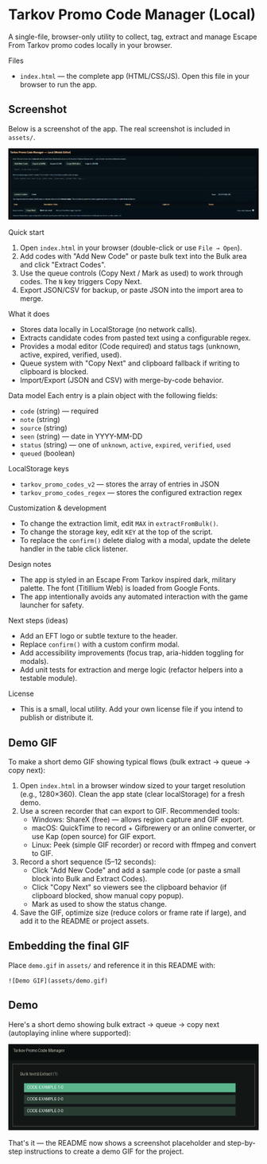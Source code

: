 Tarkov Promo Code Manager (Local)
=================================

A single-file, browser-only utility to collect, tag, extract and manage Escape From Tarkov promo codes locally in your browser.

Files
- `index.html` — the complete app (HTML/CSS/JS). Open this file in your browser to run the app.

Screenshot
---------

Below is a screenshot of the app. The real screenshot is included in `assets/`.

![App screenshot](assets/screenshot.png)

Quick start
1. Open `index.html` in your browser (double-click or use `File → Open`).
2. Add codes with "Add New Code" or paste bulk text into the Bulk area and click "Extract Codes".
3. Use the queue controls (Copy Next / Mark as used) to work through codes. The `N` key triggers Copy Next.
4. Export JSON/CSV for backup, or paste JSON into the import area to merge.

What it does
- Stores data locally in LocalStorage (no network calls).
- Extracts candidate codes from pasted text using a configurable regex.
- Provides a modal editor (Code required) and status tags (unknown, active, expired, verified, used).
- Queue system with "Copy Next" and clipboard fallback if writing to clipboard is blocked.
- Import/Export (JSON and CSV) with merge-by-code behavior.

Data model
Each entry is a plain object with the following fields:
- `code` (string) — required
- `note` (string)
- `source` (string)
- `seen` (string) — date in YYYY-MM-DD
- `status` (string) — one of `unknown`, `active`, `expired`, `verified`, `used`
- `queued` (boolean)

LocalStorage keys
- `tarkov_promo_codes_v2` — stores the array of entries in JSON
- `tarkov_promo_codes_regex` — stores the configured extraction regex

Customization & development
- To change the extraction limit, edit `MAX` in `extractFromBulk()`.
- To change the storage key, edit `KEY` at the top of the script.
- To replace the `confirm()` delete dialog with a modal, update the delete handler in the table click listener.

Design notes
- The app is styled in an Escape From Tarkov inspired dark, military palette. The font (Titillium Web) is loaded from Google Fonts.
- The app intentionally avoids any automated interaction with the game launcher for safety.

Next steps (ideas)
- Add an EFT logo or subtle texture to the header.
- Replace `confirm()` with a custom confirm modal.
- Add accessibility improvements (focus trap, aria-hidden toggling for modals).
- Add unit tests for extraction and merge logic (refactor helpers into a testable module).

License
- This is a small, local utility. Add your own license file if you intend to publish or distribute it.

Demo GIF
--------
To make a short demo GIF showing typical flows (bulk extract → queue → copy next):

1. Open `index.html` in a browser window sized to your target resolution (e.g., 1280×360). Clean the app state (clear localStorage) for a fresh demo.
2. Use a screen recorder that can export to GIF. Recommended tools:
	- Windows: ShareX (free) — allows region capture and GIF export.
	- macOS: QuickTime to record + Gifbrewery or an online converter, or use Kap (open source) for GIF export.
	- Linux: Peek (simple GIF recorder) or record with ffmpeg and convert to GIF.
3. Record a short sequence (5–12 seconds):
	- Click "Add New Code" and add a sample code (or paste a small block into Bulk and Extract Codes).
	- Click "Copy Next" so viewers see the clipboard behavior (if clipboard blocked, show manual copy popup).
	- Mark as used to show the status change.
4. Save the GIF, optimize size (reduce colors or frame rate if large), and add it to the README or project assets.

Embedding the final GIF
---------------------
Place `demo.gif` in `assets/` and reference it in this README with:

```
![Demo GIF](assets/demo.gif)
```

Demo
----
Here's a short demo showing bulk extract → queue → copy next (autoplaying inline where supported):

![Demo GIF](assets/demo.gif)

That's it — the README now shows a screenshot placeholder and step-by-step instructions to create a demo GIF for the project.
